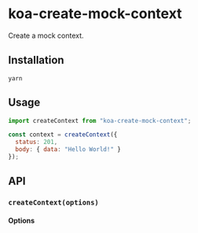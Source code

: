 # koa-create-mock-context

Create a mock context.

## Installation

```
yarn
```

## Usage

```js
import createContext from "koa-create-mock-context";

const context = createContext({
  status: 201,
  body: { data: "Hello World!" }
});
```

## API

### `createContext(options)`

#### Options

